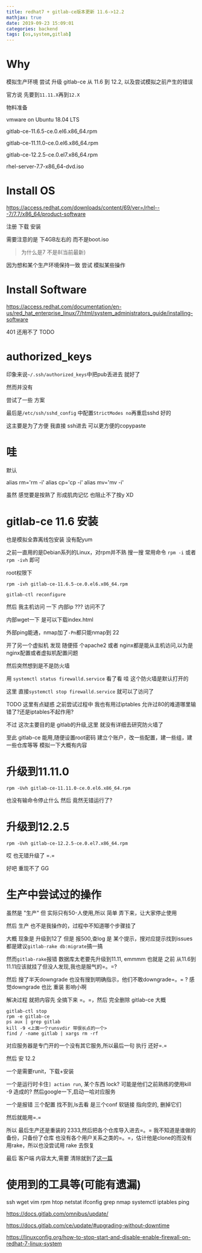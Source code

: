```yaml
---
title: redhat7 + gitlab-ce版本更新 11.6->12.2
mathjax: true
date: 2019-09-23 15:09:01
categories: backend
tags: [os,system,gitlab]
---
```


# Why

模拟生产环境 尝试 升级 gitlab-ce 从 11.6 到 12.2, 以及尝试模拟之前产生的错误

官方说 先要到`11.11.X`再到`12.X`

物料准备

vmware on Ubuntu 18.04 LTS

gitlab-ce-11.6.5-ce.0.el6.x86_64.rpm

gitlab-ce-11.11.0-ce.0.el6.x86_64.rpm

gitlab-ce-12.2.5-ce.0.el7.x86_64.rpm

rhel-server-7.7-x86_64-dvd.iso

# Install OS

https://access.redhat.com/downloads/content/69/ver=/rhel---7/7.7/x86_64/product-software

注册 下载 安装

需要注意的是 下4GB左右的 而不是boot.iso

> 为什么是7 不是8(当前最新)

因为想和某个生产环境保持一致 尝试 模拟某些操作

# Install Software

https://access.redhat.com/documentation/en-us/red_hat_enterprise_linux/7/html/system_administrators_guide/installing-software

401 还用不了 TODO

# authorized_keys

印象来说`~/.ssh/authorized_keys`中把pub丢进去 就好了

然而并没有

尝试了一些 方案

最后是`/etc/ssh/sshd_config` 中配置`StrictModes no`再重启sshd 好的

这主要是为了方便 我直接 ssh进去 可以更方便的copypaste

# 哇

默认

alias rm='rm -i'
alias cp='cp -i'
alias mv='mv -i'

虽然 感觉要是按熟了 形成肌肉记忆 也阻止不了按y XD

# gitlab-ce 11.6 安装

也是模拟全靠离线包安装 没有配yum

之前一直用的是Debian系列的Linux，对rpm并不熟 搜一搜 常用命令 `rpm -i` 或者 `rpm -ivh` 即可

root权限下

`rpm -ivh gitlab-ce-11.6.5-ce.0.el6.x86_64.rpm`

`gitlab-ctl reconfigure`

然后 我主机访问 一下 内部ip ??? 访问不了

内部wget一下 是可以下载index.html

外部ping能通，nmap加了`-Pn`都只能nmap到 22

开了另一个虚拟机 发现 随便搭 个apache2 或者 nginx都是能从主机访问,以为是nginx配置或者虚拟机配置问题

然后突然想到是不是防火墙

用 `systemctl status firewalld.service` 看了看  哇 这个防火墙是默认打开的

这里 直接`systemctl stop firewalld.service` 就可以了访问了

TODO 这里有点疑惑 之前尝试过程中 我也有用过iptables 允许过80的难道哪里输错了?还是iptables不起作用?

不过 这次主要目的是 gitlab的升级,这里 就没有详细去研究防火墙了

至此 gitlab-ce 能用,随便设置root密码 建立个账户，改一些配置，建一些组，建一些仓库等等 模拟一下大概有内容


# 升级到11.11.0

`rpm -Uvh gitlab-ce-11.11.0-ce.0.el6.x86_64.rpm`

也没有输命令停止什么 然后 竟然无错运行了?

# 升级到12.2.5

`rpm -Uvh gitlab-ce-12.2.5-ce.0.el7.x86_64.rpm`

哎 也无错升级了 =.=

好吧 重现不了 GG

# 生产中尝试过的操作

虽然是 "生产" 但 实际只有50-人使用,所以 简单 弄下来，让大家停止使用

然后 生产 也不是我操作的，过程中不知道哪个步骤挂了

大概 现象是 升级到12了 但是 报500,查log 是 某个提示，搜对应提示找到issues都是建议`gitlab-rake db:migrate`搞一搞

然而`gitlab-rake`报错 数据库太老要先升级到11.11, emmmm 也就是 之前 从11.6到11.11应该就挂了但没人发现,我也是服气的=。=?

然后 搜了半天downgrade 也没有搜到明确指示，他们不敢downgrade=。= ? 感觉downgrade 也比 重装 影响小啊

解决过程 就把内容先 全搞下来 =。=，然后 完全删除 gitlab-ce 大概

```
gitlab-ctl stop
rpm -e gitlab-ce
ps aux | grep gitlab
kill -9 <上面一个runsvdir 带很长点的一个>
find / -name gitlab | xargs rm -rf
```

对应服务器是专门开的一个没有其它服务,所以最后一句 执行 还好=.=

然后 安 12.2

一个是需要runit，下载+安装

一个是运行时卡住`] action run`, 某个东西 lock? 可能是他们之前熟练的使用kill -9 造成的? 然后google一下,启动一哈对应服务

一个是报错 三个配置 找不到,ls去看 是三个conf 软链接 指向空的, 删掉它们

然后就能用=.=

所以 最后生产还是重装的 2333,然后把各个仓库导入进去=。= 我不知道是谁做的备份，只备份了仓库 也没有各个用户关系之类的=。=，估计他是clone的而没有用rake，所以也没尝试用 rake 去恢复

最后 客户端 内容太大,需要 清除就到了[这一篇](/Blog/19-09-20-gitbiguselessfile/)

# 使用到的工具等(可能有遗漏)

ssh wget vim rpm htop netstat ifconfig grep nmap systemctl iptables ping

https://docs.gitlab.com/omnibus/update/

https://docs.gitlab.com/ce/update/#upgrading-without-downtime

https://linuxconfig.org/how-to-stop-start-and-disable-enable-firewall-on-redhat-7-linux-system
